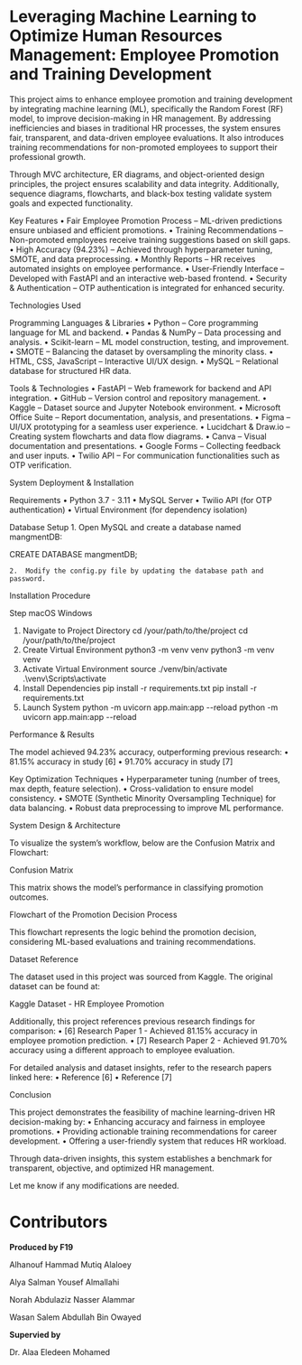 # Leveraging Machine Learning to Optimize Human Resources Management: Employee Promotion and Training Development
  


This project aims to enhance employee promotion and training development by integrating machine learning (ML), specifically the Random Forest (RF) model, to improve decision-making in HR management. By addressing inefficiencies and biases in traditional HR processes, the system ensures fair, transparent, and data-driven employee evaluations. It also introduces training recommendations for non-promoted employees to support their professional growth.

Through MVC architecture, ER diagrams, and object-oriented design principles, the project ensures scalability and data integrity. Additionally, sequence diagrams, flowcharts, and black-box testing validate system goals and expected functionality.

Key Features
	•	Fair Employee Promotion Process – ML-driven predictions ensure unbiased and efficient promotions.
	•	Training Recommendations – Non-promoted employees receive training suggestions based on skill gaps.
	•	High Accuracy (94.23%) – Achieved through hyperparameter tuning, SMOTE, and data preprocessing.
	•	Monthly Reports – HR receives automated insights on employee performance.
	•	User-Friendly Interface – Developed with FastAPI and an interactive web-based frontend.
	•	Security & Authentication – OTP authentication is integrated for enhanced security.

Technologies Used

Programming Languages & Libraries
	•	Python – Core programming language for ML and backend.
	•	Pandas & NumPy – Data processing and analysis.
	•	Scikit-learn – ML model construction, testing, and improvement.
	•	SMOTE – Balancing the dataset by oversampling the minority class.
	•	HTML, CSS, JavaScript – Interactive UI/UX design.
	•	MySQL – Relational database for structured HR data.

Tools & Technologies
	•	FastAPI – Web framework for backend and API integration.
	•	GitHub – Version control and repository management.
	•	Kaggle – Dataset source and Jupyter Notebook environment.
	•	Microsoft Office Suite – Report documentation, analysis, and presentations.
	•	Figma – UI/UX prototyping for a seamless user experience.
	•	Lucidchart & Draw.io – Creating system flowcharts and data flow diagrams.
	•	Canva – Visual documentation and presentations.
	•	Google Forms – Collecting feedback and user inputs.
	•	Twilio API – For communication functionalities such as OTP verification.

System Deployment & Installation

Requirements
	•	Python 3.7 - 3.11
	•	MySQL Server
	•	Twilio API (for OTP authentication)
	•	Virtual Environment (for dependency isolation)

Database Setup
	1.	Open MySQL and create a database named mangmentDB:

CREATE DATABASE mangmentDB;


	2.	Modify the config.py file by updating the database path and password.

Installation Procedure

Step	macOS	Windows
1. Navigate to Project Directory	cd /your/path/to/the/project	cd /your/path/to/the/project
2. Create Virtual Environment	python3 -m venv venv	python3 -m venv venv
3. Activate Virtual Environment	source ./venv/bin/activate	.\venv\Scripts\activate
4. Install Dependencies	pip install -r requirements.txt	pip install -r requirements.txt
5. Launch System	python -m uvicorn app.main:app --reload	python -m uvicorn app.main:app --reload

Performance & Results

The model achieved 94.23% accuracy, outperforming previous research:
	•	81.15% accuracy in study [6]
	•	91.70% accuracy in study [7]

Key Optimization Techniques
	•	Hyperparameter tuning (number of trees, max depth, feature selection).
	•	Cross-validation to ensure model consistency.
	•	SMOTE (Synthetic Minority Oversampling Technique) for data balancing.
	•	Robust data preprocessing to improve ML performance.

System Design & Architecture

To visualize the system’s workflow, below are the Confusion Matrix and Flowchart:

Confusion Matrix

This matrix shows the model’s performance in classifying promotion outcomes.

Flowchart of the Promotion Decision Process

This flowchart represents the logic behind the promotion decision, considering ML-based evaluations and training recommendations.

Dataset Reference

The dataset used in this project was sourced from Kaggle. The original dataset can be found at:

Kaggle Dataset - HR Employee Promotion

Additionally, this project references previous research findings for comparison:
	•	[6] Research Paper 1 - Achieved 81.15% accuracy in employee promotion prediction.
	•	[7] Research Paper 2 - Achieved 91.70% accuracy using a different approach to employee evaluation.

For detailed analysis and dataset insights, refer to the research papers linked here:
	•	Reference [6]
	•	Reference [7]

Conclusion

This project demonstrates the feasibility of machine learning-driven HR decision-making by:
	•	Enhancing accuracy and fairness in employee promotions.
	•	Providing actionable training recommendations for career development.
	•	Offering a user-friendly system that reduces HR workload.

Through data-driven insights, this system establishes a benchmark for transparent, objective, and optimized HR management.

Let me know if any modifications are needed.

# Contributors

**Produced by F19**

Alhanouf Hammad Mutiq Alaloey            

Alya Salman Yousef Almallahi                  

Norah Abdulaziz Nasser Alammar           

Wasan Salem Abdullah Bin Owayed      

**Supervied by**

Dr. Alaa Eledeen Mohamed